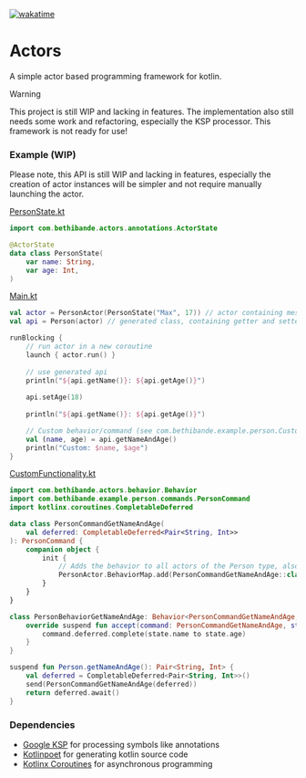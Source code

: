 [![wakatime](https://wakatime.com/badge/user/72047d25-7643-4124-9850-1dd48ddf85f0/project/018d4022-e313-4df5-8fc4-262be0c59caf.svg)](https://wakatime.com/badge/user/72047d25-7643-4124-9850-1dd48ddf85f0/project/018d4022-e313-4df5-8fc4-262be0c59caf)
# Actors
A simple actor based programming framework for kotlin.

> [!WARNING]
> This project is still WIP and lacking in features.
> The implementation also still needs some work and refactoring, especially the KSP processor.
> This framework is not ready for use!

### Example (WIP)
Please note, this API is still WIP and lacking in features, especially the creation of actor instances
will be simpler and not require manually launching the actor.

[PersonState.kt](example/src/main/kotlin/com/bethibande/example/person/PersonState.kt)
```kotlin
import com.bethibande.actors.annotations.ActorState

@ActorState
data class PersonState(
    var name: String,
    var age: Int,
)
```
[Main.kt](example/src/main/kotlin/com/bethibande/example/Main.kt)
```kotlin
val actor = PersonActor(PersonState("Max", 17)) // actor containing message-channel
val api = Person(actor) // generated class, containing getter and setter functions

runBlocking {
    // run actor in a new coroutine
    launch { actor.run() }
    
    // use generated api
    println("${api.getName()}: ${api.getAge()}")
    
    api.setAge(18)
    
    println("${api.getName()}: ${api.getAge()}")

    // Custom behavior/command (see com.bethibande.example.person.CustomFunctionality.kt)
    val (name, age) = api.getNameAndAge()
    println("Custom: $name, $age")
}
```
[CustomFunctionality.kt](example/src/main/kotlin/com/bethibande/example/person/CustomFunctionality.kt)
```kotlin
import com.bethibande.actors.behavior.Behavior
import com.bethibande.example.person.commands.PersonCommand
import kotlinx.coroutines.CompletableDeferred

data class PersonCommandGetNameAndAge(
    val deferred: CompletableDeferred<Pair<String, Int>>
): PersonCommand {
    companion object {
        init {
            // Adds the behavior to all actors of the Person type, also affects existing actors.
            PersonActor.BehaviorMap.add(PersonCommandGetNameAndAge::class.java, PersonBehaviorGetNameAndAge())
        }
    }
}

class PersonBehaviorGetNameAndAge: Behavior<PersonCommandGetNameAndAge, PersonState> {
    override suspend fun accept(command: PersonCommandGetNameAndAge, state: PersonState) {
        command.deferred.complete(state.name to state.age)
    }
}

suspend fun Person.getNameAndAge(): Pair<String, Int> {
    val deferred = CompletableDeferred<Pair<String, Int>>()
    send(PersonCommandGetNameAndAge(deferred))
    return deferred.await()
}
```

### Dependencies
- [Google KSP](https://github.com/google/ksp) for processing symbols like annotations
- [Kotlinpoet](https://github.com/square/kotlinpoet) for generating kotlin source code
- [Kotlinx Coroutines](https://github.com/Kotlin/kotlinx.coroutines) for asynchronous programming